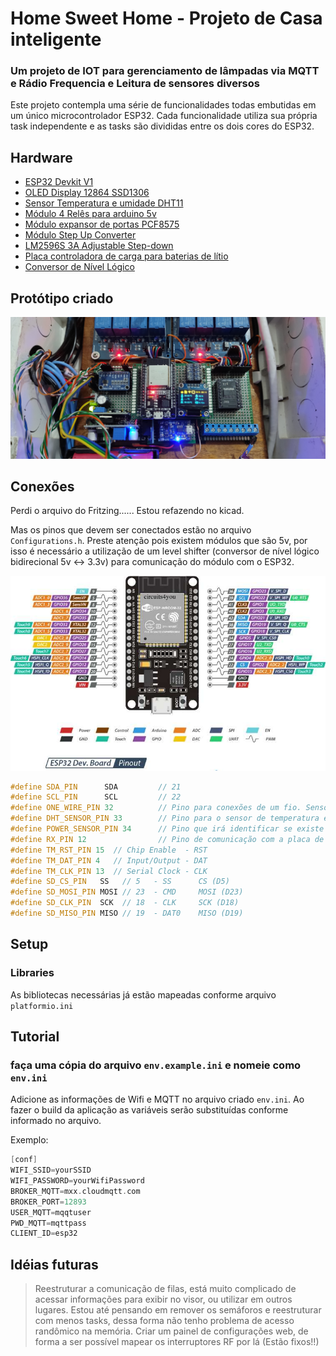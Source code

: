 # Home Sweet Home - Projeto de Casa inteligente

### Um projeto de IOT para gerenciamento de lâmpadas via MQTT e Rádio Frequencia e Leitura de sensores diversos

Este projeto contempla uma série de funcionalidades todas embutidas em um único microcontrolador ESP32.
Cada funcionalidade utiliza sua própria task independente e as tasks são divididas entre os dois cores do ESP32.

## Hardware

* [ESP32 Devkit V1](https://genilto.com/links/esp32)
* [OLED Display 12864 SSD1306](https://genilto.com/links/SSD1306)
* [Sensor Temperatura e umidade DHT11](https://genilto.com/links/dht11)
* [Módulo 4 Relês para arduino 5v](https://genilto.com/links/mod-4-rele-5v)
* [Módulo expansor de portas PCF8575](https://genilto.com/link/PCF8575)
* [Módulo Step Up Converter](https://genilto.com/links/step-up-converter)
* [LM2596S 3A Adjustable Step-down](https://genilto.com/links/step-down-converter)
* [Placa controladora de carga para baterias de lítio](https://genilto.com/links/lithium-charger-board)
* [Conversor de Nível Lógico](https://genilto.com/links/level-shifter)

## Protótipo criado

![Protótipo](documentation/Prototype.jpg)

## Conexões

Perdi o arquivo do Fritzing...... Estou refazendo no kicad.

Mas os pinos que devem ser conectados estão no arquivo `Configurations.h`.
Preste atenção pois existem módulos que são 5v, por isso é necessário a utilização de um level shifter (conversor de nível lógico bidirecional 5v <-> 3.3v) para comunicação do módulo com o ESP32.

![ESP32 Devkit V1](documentation/ESP32-Pinout.jpg)

```cpp
#define SDA_PIN      SDA         // 21
#define SCL_PIN      SCL         // 22
#define ONE_WIRE_PIN 32          // Pino para conexões de um fio. Sensor de Temperatura por exemplo
#define DHT_SENSOR_PIN 33        // Pino para o sensor de temperatura e umidade
#define POWER_SENSOR_PIN 34      // Pino que irá identificar se existe tensão da rede (34 pino somente leitura, necessita de pulldown externo)
#define RX_PIN 12                // Pino de comunicação com a placa de RX 433 Mhz
#define TM_RST_PIN 15  // Chip Enable  - RST
#define TM_DAT_PIN 4   // Input/Output - DAT
#define TM_CLK_PIN 13  // Serial Clock - CLK
#define SD_CS_PIN   SS   // 5   - SS      CS (D5)
#define SD_MOSI_PIN MOSI // 23  - CMD     MOSI (D23)
#define SD_CLK_PIN  SCK  // 18  - CLK     SCK (D18)
#define SD_MISO_PIN MISO // 19  - DAT0    MISO (D19)
```

## Setup

### Libraries

As bibliotecas necessárias já estão mapeadas conforme arquivo `platformio.ini`

## Tutorial

### faça uma cópia do arquivo `env.example.ini` e nomeie como `env.ini`

Adicione as informações de Wifi e MQTT no arquivo criado `env.ini`.
Ao fazer o build da aplicação as variáveis serão substituídas conforme informado no arquivo.

Exemplo:

```cpp
[conf]
WIFI_SSID=yourSSID
WIFI_PASSWORD=yourWifiPassword
BROKER_MQTT=mxx.cloudmqtt.com
BROKER_PORT=12893
USER_MQTT=mqqtuser
PWD_MQTT=mqttpass
CLIENT_ID=esp32
```

## Idéias futuras

> Reestruturar a comunicação de filas, está muito complicado de acessar informações para exibir no visor, ou utilizar em outros lugares.
> Estou até pensando em remover os semáforos e reestruturar com menos tasks, dessa forma não tenho problema de acesso randômico na memória.
> Criar um painel de configurações web, de forma a ser possível mapear os interruptores RF por lá (Estão fixos!!)
